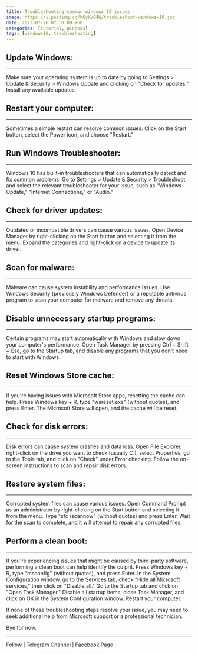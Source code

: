 ```yaml
---
title: Troubleshooting common windows 10 issues
image: https://i.postimg.cc/hGyKVQ4W/troubleshoot-windows-10.jpg
date: 2023-07-26 07:50:00 +60
categories: [Tutorial, Windows]
tags: [windows10, troubleshooting]
---
```



## Update Windows: 

---

Make sure your operating system is up to date by going to Settings > Update & Security > Windows Update and clicking on "Check for updates." Install any available updates.

## Restart your computer: 

---

Sometimes a simple restart can resolve common issues. Click on the Start button, select the Power icon, and choose "Restart."

## Run Windows Troubleshooter: 

---

Windows 10 has built-in troubleshooters that can automatically detect and fix common problems. Go to Settings > Update & Security > Troubleshoot and select the relevant troubleshooter for your issue, such as "Windows Update," "Internet Connections," or "Audio."

## Check for driver updates: 

---

Outdated or incompatible drivers can cause various issues. Open Device Manager by right-clicking on the Start button and selecting it from the menu. Expand the categories and right-click on a device to update its driver.

## Scan for malware: 

---

Malware can cause system instability and performance issues. Use Windows Security (previously Windows Defender) or a reputable antivirus program to scan your computer for malware and remove any threats.

## Disable unnecessary startup programs: 

---

Certain programs may start automatically with Windows and slow down your computer's performance. Open Task Manager by pressing Ctrl + Shift + Esc, go to the Startup tab, and disable any programs that you don't need to start with Windows.

## Reset Windows Store cache: 

---

If you're having issues with Microsoft Store apps, resetting the cache can help. Press Windows key + R, type "wsreset.exe" (without quotes), and press Enter. The Microsoft Store will open, and the cache will be reset.

## Check for disk errors: 

---

Disk errors can cause system crashes and data loss. Open File Explorer, right-click on the drive you want to check (usually C:), select Properties, go to the Tools tab, and click on "Check" under Error checking. Follow the on-screen instructions to scan and repair disk errors.

## Restore system files: 

---

Corrupted system files can cause various issues. Open Command Prompt as an administrator by right-clicking on the Start button and selecting it from the menu. Type "sfc /scannow" (without quotes) and press Enter. Wait for the scan to complete, and it will attempt to repair any corrupted files.

## Perform a clean boot: 

---

If you're experiencing issues that might be caused by third-party software, performing a clean boot can help identify the culprit. Press Windows key + R, type "msconfig" (without quotes), and press Enter. In the System Configuration window, go to the Services tab, check "Hide all Microsoft services," then click on "Disable all." Go to the Startup tab and click on "Open Task Manager." Disable all startup items, close Task Manager, and click on OK in the System Configuration window. Restart your computer.

If none of these troubleshooting steps resolve your issue, you may need to seek additional help from Microsoft support or a professional technician.


Bye for now. 

---

Follow | [Telegram Channel](https://t.me/pcdrills/) | [Facebook Page](https://facebook.com/pcdrillsofficial/)